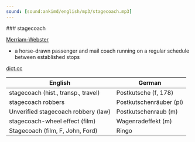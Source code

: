 ```yaml
---
sound: [sound:ankimd/english/mp3/stagecoach.mp3]
---
```


\### stagecoach

[Merriam-Webster](https://www.merriam-webster.com/dictionary/stagecoach)

- a horse-drawn passenger and mail coach running on a regular schedule between established stops

[dict.cc](https://www.dict.cc/stagecoach)

| English        | German       |
| -------------- | ------------ |
| stagecoach (hist., transp., travel) | Postkutsche (f, 178) |
| stagecoach robbers | Postkutschenräuber (pl) |
| Unverified stagecoach robbery (law) | Postkutschenraub (m) |
| stagecoach-wheel effect (film) | Wagenradeffekt (m) |
| Stagecoach (film, F, John, Ford) | Ringo |
